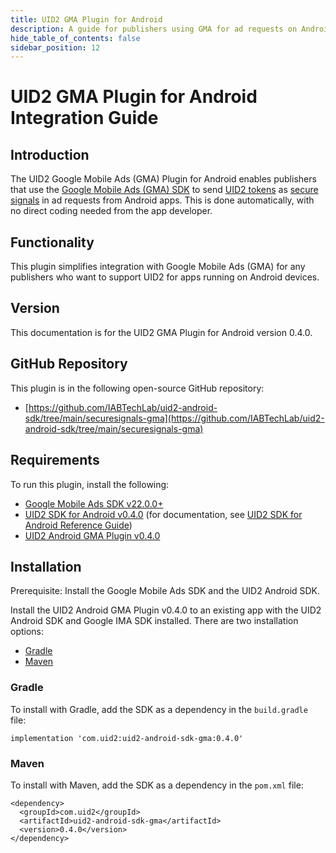 ```yaml
---
title: UID2 GMA Plugin for Android
description: A guide for publishers using GMA for ad requests on Android apps.
hide_table_of_contents: false
sidebar_position: 12
---
```

# UID2 GMA Plugin for Android Integration Guide

## Introduction

The UID2 Google Mobile Ads (GMA) Plugin for Android enables publishers that use the [Google Mobile Ads (GMA) SDK](https://developers.google.com/ad-manager/mobile-ads-sdk) to send [UID2 tokens](../ref-info/glossary-uid.md#gl-uid2-token) as [secure signals](https://support.google.com/admob/answer/11556288?hl=en-GB) in ad requests from Android apps. This is done automatically, with no direct coding needed from the app developer.

## Functionality

This plugin simplifies integration with Google Mobile Ads (GMA) for any publishers who want to support UID2 for apps running on Android devices.

## Version

<!-- As of 2023-07-15 -->

This documentation is for the UID2 GMA Plugin for Android version 0.4.0.

## GitHub Repository

This plugin is in the following open-source GitHub repository:

- [https://github.com/IABTechLab/uid2-android-sdk/tree/main/securesignals-gma](https://github.com/IABTechLab/uid2-android-sdk/tree/main/securesignals-gma)

## Requirements 

To run this plugin, install the following:

- [Google Mobile Ads SDK v22.0.0+](https://developers.google.com/admob/android/sdk)
- [UID2 SDK for Android v0.4.0](https://central.sonatype.com/artifact/com.uid2/uid2-android-sdk) (for documentation, see [UID2 SDK for Android Reference Guide](../sdks/uid2-sdk-ref-android.md))
- [UID2 Android GMA Plugin v0.4.0](https://central.sonatype.com/artifact/com.uid2/uid2-android-sdk-gma)

## Installation

Prerequisite: Install the Google Mobile Ads SDK and the UID2 Android SDK.

Install the UID2 Android GMA Plugin v0.4.0 to an existing app with the UID2 Android SDK and Google IMA SDK installed. There are two installation options:

- [Gradle](#gradle)
- [Maven](#maven)

### Gradle 

To install with Gradle, add the SDK as a dependency in the `build.gradle` file:

```
implementation 'com.uid2:uid2-android-sdk-gma:0.4.0'
```

### Maven 

To install with Maven, add the SDK as a dependency in the `pom.xml` file:

```
<dependency>
  <groupId>com.uid2</groupId>
  <artifactId>uid2-android-sdk-gma</artifactId>
  <version>0.4.0</version>
</dependency>
```

<!-- eng_jp -->
